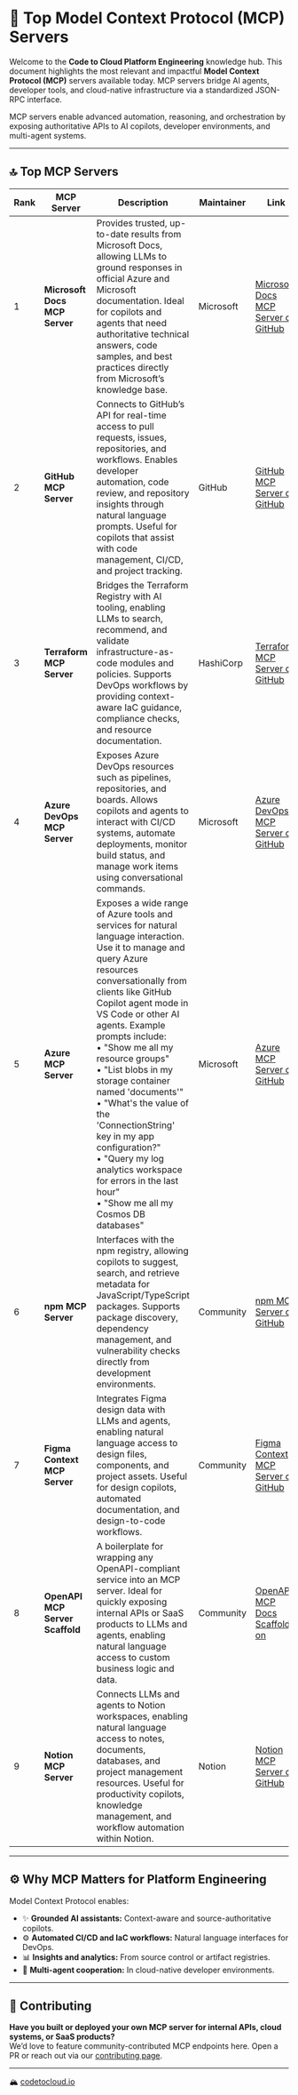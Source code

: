 # 🧠 Top Model Context Protocol (MCP) Servers

Welcome to the **Code to Cloud Platform Engineering** knowledge hub. This document highlights the most relevant and impactful **Model Context Protocol (MCP)** servers available today. MCP servers bridge AI agents, developer tools, and cloud-native infrastructure via a standardized JSON-RPC interface.

MCP servers enable advanced automation, reasoning, and orchestration by exposing authoritative APIs to AI copilots, developer environments, and multi-agent systems.

---

## 🔝 Top MCP Servers

| Rank | MCP Server                       | Description                                                                                                   | Maintainer   | Link                                                                 |
|------|----------------------------------|---------------------------------------------------------------------------------------------------------------|--------------|----------------------------------------------------------------------|
| 1    | **Microsoft Docs MCP Server**    | Provides trusted, up-to-date results from Microsoft Docs, allowing LLMs to ground responses in official Azure and Microsoft documentation. Ideal for copilots and agents that need authoritative technical answers, code samples, and best practices directly from Microsoft’s knowledge base. | Microsoft    | [Microsoft Docs MCP Server on GitHub](https://github.com/MicrosoftDocs/mcp)                     |
| 2    | **GitHub MCP Server**            | Connects to GitHub’s API for real-time access to pull requests, issues, repositories, and workflows. Enables developer automation, code review, and repository insights through natural language prompts. Useful for copilots that assist with code management, CI/CD, and project tracking. | GitHub       | [GitHub MCP Server on GitHub](https://github.com/github/github-mcp-server)              |
| 3    | **Terraform MCP Server**         | Bridges the Terraform Registry with AI tooling, enabling LLMs to search, recommend, and validate infrastructure-as-code modules and policies. Supports DevOps workflows by providing context-aware IaC guidance, compliance checks, and resource documentation. | HashiCorp    | [Terraform MCP Server on GitHub](https://github.com/hashicorp/terraform-mcp-server)         |
| 4    | **Azure DevOps MCP Server**      | Exposes Azure DevOps resources such as pipelines, repositories, and boards. Allows copilots and agents to interact with CI/CD systems, automate deployments, monitor build status, and manage work items using conversational commands. | Microsoft    | [Azure DevOps MCP Server on GitHub](https://github.com/microsoft/azure-devops-mcp)             |
| 5    | **Azure MCP Server**             | Exposes a wide range of Azure tools and services for natural language interaction. Use it to manage and query Azure resources conversationally from clients like GitHub Copilot agent mode in VS Code or other AI agents. Example prompts include:<br/>• "Show me all my resource groups"<br/>• "List blobs in my storage container named 'documents'"<br/>• "What's the value of the 'ConnectionString' key in my app configuration?"<br/>• "Query my log analytics workspace for errors in the last hour"<br/>• "Show me all my Cosmos DB databases" | Microsoft    | [Azure MCP Server on GitHub](https://github.com/Azure/azure-mcp)                       |
| 6    | **npm MCP Server**               | Interfaces with the npm registry, allowing copilots to suggest, search, and retrieve metadata for JavaScript/TypeScript packages. Supports package discovery, dependency management, and vulnerability checks directly from development environments. | Community    | [npm MCP Server on GitHub](https://www.npmjs.com/package/mcp-server)               |
| 7    | **Figma Context MCP Server**     | Integrates Figma design data with LLMs and agents, enabling natural language access to design files, components, and project assets. Useful for design copilots, automated documentation, and design-to-code workflows. | Community    | [Figma Context MCP Server on GitHub](https://github.com/GLips/Figma-Context-MCP)                |
| 8    | **OpenAPI MCP Server Scaffold**  | A boilerplate for wrapping any OpenAPI-compliant service into an MCP server. Ideal for quickly exposing internal APIs or SaaS products to LLMs and agents, enabling natural language access to custom business logic and data. | Community    | [OpenAPI MCP Docs Scaffold on ](https://platform.openai.com/docs/mcp)     |
| 9    | **Notion MCP Server**            | Connects LLMs and agents to Notion workspaces, enabling natural language access to notes, documents, databases, and project management resources. Useful for productivity copilots, knowledge management, and workflow automation within Notion. | Notion       | [Notion MCP Server on GitHub](https://github.com/makenotion/notion-mcp-server)           |

---

## ⚙️ Why MCP Matters for Platform Engineering

Model Context Protocol enables:

- ✨ **Grounded AI assistants:** Context-aware and source-authoritative copilots.
- ⚙️ **Automated CI/CD and IaC workflows:** Natural language interfaces for DevOps.
- 📊 **Insights and analytics:** From source control or artifact registries.
- 🧠 **Multi-agent cooperation:** In cloud-native developer environments.

---

## 🧪 **Contributing**

**Have you built or deployed your own MCP server for internal APIs, cloud systems, or SaaS products?**  
We’d love to feature community-contributed MCP endpoints here. Open a PR or reach out via our [contributing page](../../CONTRIBUTING.md).

---

🏔️ [codetocloud.io](https://codetocloud.io)